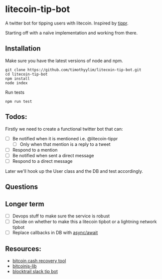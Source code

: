# litecoin-tip-bot

A twitter bot for tipping users with litecoin. Inspired by [tippr](https://www.reddit.com/r/tippr/wiki/index).

Starting off with a naïve implementation and working from there.

## Installation

Make sure you have the latest versions of node and npm.

```
git clone https://github.com/timothyylim/litecoin-tip-bot.git
cd litecoin-tip-bot
npm install
node index
```

Run tests

```npm run test```

## Todos:

Firstly we need to create a functional twitter bot that can:
- [ ] Be notified when it is mentioned i.e. @litecoin-tippr
  - [ ] Only when that mention is a reply to a tweet
- [ ] Respond to a mention
- [ ] Be notified when sent a direct message
- [ ] Respond to a direct message

Later we'll hook up the User class and the DB and test accordingly.

## Questions

## Longer term

- [ ] Devops stuff to make sure the service is robust
- [ ] Decide on whether to make this a litecoin tipbot or a lightning network tipbot
- [ ] Replace callbacks in DB with [async/await](http://yizhang82.me/async-sqlite-as-promise)

## Resources:
- [bitcoin cash recovery tool](https://github.com/timothyylim/bitgo-bcash-recovery-tool/tree/master/src)
- [bitcoinjs-lib](https://github.com/bitcoinjs/bitcoinjs-lib)
- [blocktrail slack tip bot](https://github.com/blocktrail/slack-tipbot/blob/master/lib/user.js)
